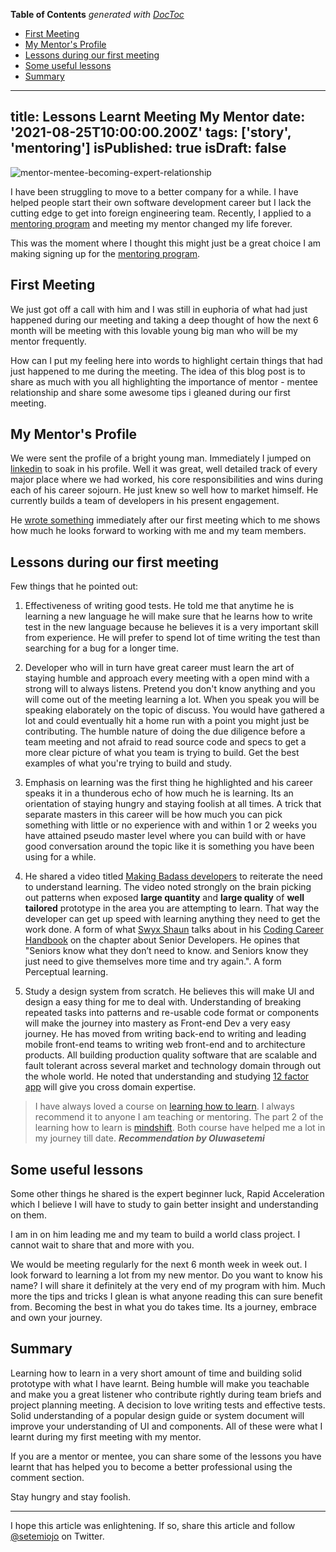 <!-- START doctoc generated TOC please keep comment here to allow auto update -->
<!-- DON'T EDIT THIS SECTION, INSTEAD RE-RUN doctoc TO UPDATE -->
**Table of Contents**  *generated with [DocToc](https://github.com/thlorenz/doctoc)*

- [First Meeting](#first-meeting)
- [My Mentor's Profile](#my-mentors-profile)
- [Lessons during our first meeting](#lessons-during-our-first-meeting)
- [Some useful lessons](#some-useful-lessons)
- [Summary](#summary)

<!-- END doctoc generated TOC please keep comment here to allow auto update -->

---
title: Lessons Learnt Meeting My Mentor
date: '2021-08-25T10:00:00.200Z'
tags: ['story', 'mentoring']
isPublished: true
isDraft: false
---

![mentor-mentee-becoming-expert-relationship](https://res.cloudinary.com/drnqdd87d/image/upload/v1629727031/Personal/image_mrtiim.png "mentor-mentee-expert")

I have been struggling to move to a better company for a while. I have helped people start their own software development career but I lack the cutting edge to get into foreign engineering team. Recently, I applied to a [mentoring program](https://pipeline.talentql.com/) and meeting my mentor changed my life forever.

This was the moment where I thought this might just be a great choice I am making signing up for the [mentoring program](https://pipeline.talentql.com/).

## First Meeting

We just got off a call with him and I was still in euphoria of what had just happened during our meeting and taking a deep thought of how the next 6 month will be  meeting with this lovable young big man who will be my mentor frequently.

How can I put my feeling here into words to highlight certain things that had just happened to me during the meeting. The idea of this blog post is to share as much with you all highlighting the importance of mentor - mentee relationship and share some awesome tips i gleaned during our first meeting.

## My Mentor's Profile

We were sent the profile of a bright young man. Immediately I jumped on [linkedin](https://linkedin.com) to soak in his profile. Well it was great, well detailed track of every major place where we had worked, his core responsibilities and wins during each of his career sojourn. He just knew so well how to market himself. He currently builds a team of developers in his present engagement.

He [wrote something](https://tomiwa.xyz/mentoring-intermediate-frontend-developers-at-talentql/) immediately after our first meeting which to me shows how much he looks forward to working with me and my team members.

## Lessons during our first meeting

Few things that he pointed out:

1. Effectiveness of writing good tests. He told me that anytime he is learning a new language he will make sure that he learns how to write test in the new language because he believes it is a very important skill from experience. He will prefer to spend lot of time writing the test than searching for a bug for a longer time.

2. Developer who will in turn have great career must learn the art of staying humble and approach every meeting with a open mind with a strong will to always listens. Pretend you don't know anything and you will come out of the meeting learning a lot. When you speak you will be speaking elaborately on the topic of discuss.  You would have gathered a lot and could eventually hit a home run with a point you might just be contributing. The humble nature of doing the due diligence before a team meeting and not afraid to read source code and specs to get a more clear picture of what you team is trying to build. Get the best examples of what you're trying to build and study.

3. Emphasis on learning was the first thing he highlighted and his career speaks it in a thunderous echo of how much he is learning. Its an orientation of staying hungry and staying foolish at all times. A trick that separate masters in this career will be how much you can pick something with little or no experience with and within 1 or 2 weeks you have attained pseudo master level where you can build with or have good conversation around the topic like it is something you have been using for a while.

4. He shared a video titled [Making Badass developers](https://www.youtube.com/watch?v=FKTxC9pl-WM&ab_channel=O%27Reilly) to reiterate the need to understand learning. The video noted strongly on the brain picking out patterns when exposed **large quantity** and **large quality** of **well tailored** prototype in the area you are attempting to learn. That way the developer can get up speed with learning anything they need to get the work done. A form of what [Swyx Shaun](https://www.swyx.io/) talks about in his [Coding Career Handbook](https://www.learninpublic.org/) on the chapter about Senior Developers. He opines that "Seniors know what they don’t need to know. and Seniors know they just need to give themselves more time and try again.". A form Perceptual learning.

5. Study a design system from scratch. He believes this will make UI and design a easy thing for me to deal with. Understanding of breaking repeated tasks into patterns and re-usable code format or components will make the journey into mastery as Front-end Dev a very easy journey. He has moved from writing back-end to writing and leading mobile front-end teams to writing web front-end and to architecture products. All building production quality software that are scalable and fault tolerant across several market and technology domain through out the whole world. He noted that understanding and studying [12 factor app](https://12factor.net/) will give you cross domain expertise.

> I have always loved a course on [learning how to learn](https://www.coursera.org/learn/learning-how-to-learn). I always recommend it to anyone I am teaching or mentoring. The part 2 of the learning how to learn is [mindshift](https://www.coursera.org/learn/mindshift). Both course have helped me a lot in my journey till date.
> ***Recommendation by Oluwasetemi***

## Some useful lessons

Some other things he shared is the expert beginner luck, Rapid Acceleration which I believe I will have to study to gain better insight and understanding on them.

I am in on him leading me and my team to build a world class project. I cannot wait to share that and more with you.

We would be meeting regularly for the next 6 month week in week out. I look forward to learning a lot from my new mentor. Do you want to know his name? I will share it definitely at the very end of my program with him. Much more the tips and tricks I glean is what anyone reading this can sure benefit from. Becoming the best in what you do takes time. Its a journey, embrace and own your journey.

## Summary

Learning how to learn in a very short amount of time and building solid prototype with what I have learnt. Being humble will make you teachable and make you a great listener who contribute rightly during team briefs and project planning meeting. A decision to love writing tests and effective tests. Solid understanding of a popular design guide or system document will improve your understanding of UI and components. All of these were what I learnt during my first meeting with my mentor.

If you are a mentor or mentee, you can share some of the lessons you have learnt that has helped you to become a better professional using the comment section.

Stay hungry and stay foolish.

<hr />

I hope this article was enlightening. If so, share this article and follow [@setemiojo](https://twitter.com/setemiojo) on Twitter.
